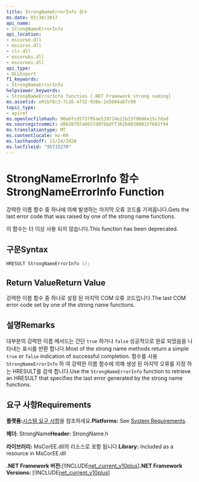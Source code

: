 ```yaml
---
title: StrongNameErrorInfo 함수
ms.date: 03/30/2017
api_name:
- StrongNameErrorInfo
api_location:
- mscoree.dll
- mscorsn.dll
- clr.dll
- mscorwks.dll
- mscoreei.dll
api_type:
- DLLExport
f1_keywords:
- StrongNameErrorInfo
helpviewer_keywords:
- StrongNameErrorInfo function [.NET Framework strong naming]
ms.assetid: e91bf8c3-7c26-4732-938e-2e5b04abfc99
topic_type:
- apiref
ms.openlocfilehash: 90abfcd573795ae529714e21b13f90d6e15c7dad
ms.sourcegitcommit: d8020797a6657d0fbbdff362b80300815f682f94
ms.translationtype: MT
ms.contentlocale: ko-KR
ms.lasthandoff: 11/24/2020
ms.locfileid: "95732270"
---
```

# <a name="strongnameerrorinfo-function"></a><span data-ttu-id="88b12-102">StrongNameErrorInfo 함수</span><span class="sxs-lookup"><span data-stu-id="88b12-102">StrongNameErrorInfo Function</span></span>

<span data-ttu-id="88b12-103">강력한 이름 함수 중 하나에 의해 발생하는 마지막 오류 코드를 가져옵니다.</span><span class="sxs-lookup"><span data-stu-id="88b12-103">Gets the last error code that was raised by one of the strong name functions.</span></span>  
  
 <span data-ttu-id="88b12-104">이 함수는 더 이상 사용 되지 않습니다.</span><span class="sxs-lookup"><span data-stu-id="88b12-104">This function has been deprecated.</span></span>  
  
## <a name="syntax"></a><span data-ttu-id="88b12-105">구문</span><span class="sxs-lookup"><span data-stu-id="88b12-105">Syntax</span></span>  
  
```cpp  
HRESULT StrongNameErrorInfo ();
```  
  
## <a name="return-value"></a><span data-ttu-id="88b12-106">Return Value</span><span class="sxs-lookup"><span data-stu-id="88b12-106">Return Value</span></span>  

 <span data-ttu-id="88b12-107">강력한 이름 함수 중 하나로 설정 된 마지막 COM 오류 코드입니다.</span><span class="sxs-lookup"><span data-stu-id="88b12-107">The last COM error code set by one of the strong name functions.</span></span>  
  
## <a name="remarks"></a><span data-ttu-id="88b12-108">설명</span><span class="sxs-lookup"><span data-stu-id="88b12-108">Remarks</span></span>  

 <span data-ttu-id="88b12-109">대부분의 강력한 이름 메서드는 간단 `true` 하거나 `false` 성공적으로 완료 되었음을 나타내는 표시를 반환 합니다.</span><span class="sxs-lookup"><span data-stu-id="88b12-109">Most of the strong name methods return a simple `true` or `false` indication of successful completion.</span></span> <span data-ttu-id="88b12-110">함수를 사용 `StrongNameErrorInfo` 하 여 강력한 이름 함수에 의해 생성 된 마지막 오류를 지정 하는 HRESULT를 검색 합니다.</span><span class="sxs-lookup"><span data-stu-id="88b12-110">Use the `StrongNameErrorInfo` function to retrieve an HRESULT that specifies the last error generated by the strong name functions.</span></span>  
  
## <a name="requirements"></a><span data-ttu-id="88b12-111">요구 사항</span><span class="sxs-lookup"><span data-stu-id="88b12-111">Requirements</span></span>  

 <span data-ttu-id="88b12-112">**플랫폼:**[시스템 요구 사항](../../get-started/system-requirements.md)을 참조하세요.</span><span class="sxs-lookup"><span data-stu-id="88b12-112">**Platforms:** See [System Requirements](../../get-started/system-requirements.md).</span></span>  
  
 <span data-ttu-id="88b12-113">**헤더:** StrongName</span><span class="sxs-lookup"><span data-stu-id="88b12-113">**Header:** StrongName.h</span></span>  
  
 <span data-ttu-id="88b12-114">**라이브러리:** MsCorEE.dll의 리소스로 포함 됩니다.</span><span class="sxs-lookup"><span data-stu-id="88b12-114">**Library:** Included as a resource in MsCorEE.dll</span></span>  
  
 <span data-ttu-id="88b12-115">**.NET Framework 버전:**[!INCLUDE[net_current_v10plus](../../../../includes/net-current-v10plus-md.md)]</span><span class="sxs-lookup"><span data-stu-id="88b12-115">**.NET Framework Versions:** [!INCLUDE[net_current_v10plus](../../../../includes/net-current-v10plus-md.md)]</span></span>  

